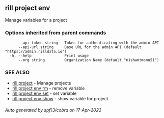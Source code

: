 ## rill project env

Manage variables for a project

### Options inherited from parent commands

```
      --api-token string   Token for authenticating with the admin API
      --api-url string     Base URL for the admin API (default "https://admin.rilldata.io")
  -h, --help               Print usage
      --org string         Organization Name (default "nishantmonu51")
```

### SEE ALSO

* [rill project](rill_project.md)	 - Manage projects
* [rill project env rm](rill_project_env_rm.md)	 - remove variable
* [rill project env set](rill_project_env_set.md)	 - set variable
* [rill project env show](rill_project_env_show.md)	 - show variable for project

###### Auto generated by spf13/cobra on 17-Apr-2023
